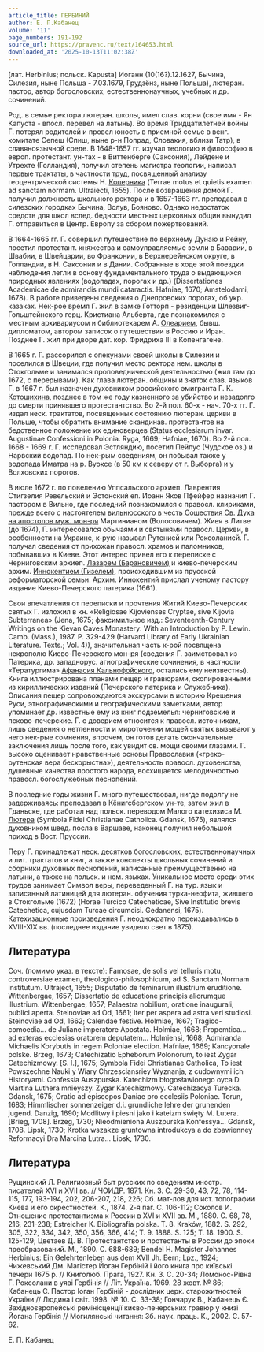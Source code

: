 ```yaml
---
article_title: ГЕРБИНИЙ
author: Е. П.Кабанец
volume: '11'
page_numbers: 191-192
source_url: https://pravenc.ru/text/164653.html
downloaded_at: '2025-10-13T11:02:38Z'
---
```


[лат. Herbinius; польск. Kapusta] Иоганн (10(16?).12.1627, Бычина, Силезия, ныне Польша - 7.03.1679, Грудзёнз, ныне Польша), лютеран. пастор, автор богословских, естественнонаучных, учебных и др. сочинений.

Род. в семье ректора лютеран. школы, имел слав. корни (свое имя - Ян Капуста - впосл. перевел на латынь). Во время Тридцатилетней войны Г. потерял родителей и провел юность в приемной семье в венг. комитате Сепеш (Спиш, ныне р-н Попрад, Словакия, вблизи Татр), в славяноязычной среде. В 1648-1657 гг. изучал теологию и философию в европ. протестант. ун-тах - в Виттенберге (Саксония), Лейдене и Утрехте (Голландия), получил степень магистра теологии, написал первые трактаты, в частности труд, посвященный анализу геоцентрической системы Н. [Коперника](https://pravenc.ru/text/Коперника.html) (Terrae motus et quietis examen ad sanctam normam. Ultraiecti, 1655). После возвращения домой Г. получил должность школьного ректора и в 1657-1663 гг. преподавал в силезских городках Бычина, Волув, Бояново. Однако недостаток средств для школ вслед. бедности местных церковных общин вынудил Г. отправиться в Центр. Европу за сбором пожертвований.

В 1664-1665 гг. Г. совершил путешествие по верхнему Дунаю и Рейну, посетил протестант. княжества и самоуправляемые земли в Баварии, в Швабии, в Швейцарии, во Франконии, в Верхнерейнском округе, в Голландии, в Н. Саксонии и в Дании. Собранные в ходе этой поездки наблюдения легли в основу фундаментального труда о выдающихся природных явлениях (водопадах, порогах и др.) (Dissertationes Academicae de admirandis mundi cataractis. Hafniae, 1670; Amstelodami, 1678). В работе приведены сведения о Днепровских порогах, об укр. казаках. Нек-рое время Г. жил в замке Готторп - резиденции Шлезвиг-Гольштейнского герц. Кристиана Альберта, где познакомился с местным архивариусом и библиотекарем А. [Олеарием](https://pravenc.ru/text/Олеарием.html), бывш. дипломатом, автором записок о путешествии в Россию и Иран. Позднее Г. жил при дворе дат. кор. Фридриха III в Копенгагене.

В 1665 г. Г. рассорился с опекунами своей школы в Силезии и поселился в Швеции, где получил место ректора нем. школы в Стокгольме и занимался проповеднической деятельностью (жил там до 1672, с перерывами). Как глава лютеран. общины и знаток слав. языков Г. в 1667 г. был назначен духовником российского эмигранта Г. К. [Котошихина](https://pravenc.ru/text/Котошихина.html), позднее в том же году казненного за убийство и незадолго до смерти принявшего протестантство. Во 2-й пол. 60-х - нач. 70-х гг. Г. издал неск. трактатов, посвященных состоянию лютеран. церкви в Польше, чтобы обратить внимание скандинав. протестантов на бедственное положение их единоверцев (Status ecclesiarum invar. Augustinae Confessioni in Polonia. Ryga, 1669; Hafniae, 1670). Во 2-й пол. 1668 - 1669 г. Г. исследовал Эстляндию, посетил Пейпус (Чудское оз.) и Нарвский водопад. По нек-рым сведениям, он побывал также у водопада Иматра на р. Вуоксе (в 50 км к северу от г. Выборга) и у Волховских порогов.

В июле 1672 г. по повелению Уппсальского архиеп. Лаврентия Стигзелия Ревельский и Эстонский еп. Иоанн Яков Пфейфер назначил Г. пастором в Вильно, где последний познакомился с правосл. клириками, прежде всего с настоятелем [вильнюсского в честь Сошествия Св. Духа на апостолов муж. мон-ря](<https://pravenc.ru/text/вильнюсского в честь Сошествия Св  Духа на апостолов муж  мон-ря.html>) Мартинианом (Волосовичем). Живя в Литве (до 1674), Г. интересовался обычаями и святынями правосл. Церкви, в особенности на Украине, к-рую называл Рутенией или Роксоланией. Г. получал сведения от прихожан правосл. храмов и паломников, побывавших в Киеве. Этот интерес привел его к переписке с Черниговским архиеп. [Лазарем (Барановичем)](<https://pravenc.ru/text/Лазарем (Барановичем).html>) и киево-печерским архим. [Иннокентием (Гизелем)](<https://pravenc.ru/text/Иннокентием (Гизелем).html>), происходившим из прусской реформаторской семьи. Архим. Иннокентий прислал ученому пастору издание Киево-Печерского патерика (1661).

Свои впечатления от переписки и прочтения Житий Киево-Печерских святых Г. изложил в кн. «Religiosae Kijovienses Cryptae, sive Kijovia Subterranea» (Jena, 1675; факсимильное изд.: Seventeenth-Century Writings on the Kievan Caves Monastery: With an Introduction by P. Lewin. Camb. (Mass.), 1987. P. 329-429 (Harvard Library of Early Ukrainian Literature. Texts.; Vol. 4)), значительная часть к-рой посвящена некрополю Киево-Печерского мон-ря (сведения Г. заимствовал из Патерика, др. западнорус. агиографические сочинения, в частности «Тератургима» [Афанасия Кальнофойского](<https://pravenc.ru/text/Афанасий Кальнофойский.html>), остались ему неизвестны). Книга иллюстрирована планами пещер и гравюрами, скопированными из кириллических изданий (Печерского патерика и Служебника). Описания пещер сопровождаются экскурсами в историю Крещения Руси, этнографическими и географическими заметками, автор упоминает др. известные ему из книг подземелья: черниговские и псково-печерские. Г. с доверием относится к правосл. источникам, лишь сведения о нетленности и мироточении мощей святых вызывают у него нек-рые сомнения, впрочем, он готов делать окончательные заключения лишь после того, как увидит св. мощи своими глазами. Г. высоко оценивает нравственные основы Православия («греко-рутенская вера бескорыстна»), деятельность правосл. духовенства, душевные качества простого народа, восхищается мелодичностью правосл. богослужебных песнопений.

В последние годы жизни Г. много путешествовал, нигде подолгу не задерживаясь: преподавал в Кёнигсбергском ун-те, затем жил в Гданьске, где работал над польск. переводом Малого катехизиса М. [Лютера](https://pravenc.ru/text/Лютер.html) (Symbola Fidei Christianae Catholica. Gdansk, 1675), являлся духовником швед. посла в Варшаве, наконец получил небольшой приход в Вост. Пруссии.

Перу Г. принадлежат неск. десятков богословских, естественнонаучных и лит. трактатов и книг, а также конспекты школьных сочинений и сборники духовных песнопений, написанные преимущественно на латыни, а также на польск. и нем. языках. Уникальное место среди этих трудов занимает Символ веры, переведенный Г. на тур. язык и записанный латиницей для лютеран. обучения турка-неофита, жившего в Стокгольме (1672) (Horae Turcico Catecheticae, Sive Institutio brevis Catechetica, cujusdam Turcae circumcisi. Gedanensi, 1675). Катехизационные произведения Г. неоднократно переиздавались в XVIII-XIX вв. (последнее издание увидело свет в 1875).

## Литература

Соч. (помимо указ. в тексте): Famosae, de solis vel telluris motu, controversiae examen, theologico-philosophicum, ad S. Sanctam Normam institutum. Ultraject, 1655; Disputatio de feminarum illustrium eruditione. Wittenbergae, 1657; Dissertatio de educatione principis aliorumque illustrium. Wittenbergae, 1657; Palaestra nobilium, oratione inaugurali, publici aperta. Steinoviae ad Od, 1661; Iter per aspera ad astra veri studiosi. Steinoviae ad Od, 1662; Calendae festive. Holmiae, 1667; Tragico-comoedia… de Juliane imperatore Apostata. Holmiae, 1668; Propemtica… ad exteras ecclesias oratorem deputatem… Holmiensi, 1668; Admiranda Michaelis Korybutis in regem Poloniae election. Hafniae, 1669; Kancyonale polske. Brzeg, 1673; Catechizatio Epheborum Polonorum, to iest Zygar Catechizmowy. [S. l.], 1675; Symbola Fidei Christianae Catholica, To iest Powszechne Nauki y Wiary Chrzesciansriey Wyznanja, z cudownymi ich Historyami. Confessia Auszpurska. Katechizm błogosławionego oyca D. Martina Luthera mnieyszy. Zygar Katechizmowy. Catechizacya Turecka. Gdansk, 1675; Oratio ad episcopos Daniae pro ecclesiis Poloniae. Torun, 1683; Himmlischer sonnenzeiger d.i. grundliche lehre der grunenden jugend. Danzig, 1690; Modlitwy i piesni jako i kateizm święty M. Lutera. [Brieg, 1708]. Brzeg, 1730; Nieodmieniona Auszpurska Konfessya… Gdansk, 1708. Lipsk, 1730; Krotka wszakze gruntowna introdukcya a do zbawienney Reformacyi Dra Marcina Lutra… Lipsk, 1730.

## Литература

Рущинский Л. Религиозный быт русских по сведениям иностр. писателей XVI и XVII вв. // ЧОИДР. 1871. Кн. 3. С. 29-30, 43, 72, 78, 114-115, 177, 193-194, 202, 206-207, 218, 226; Сб. мат-лов для ист. топографии Киева и его окрестностей. К., 1874. 2-я паг. С. 106-112; Соколов И. Отношение протестантизма к России в XVI и XVII вв. М., 1880. С. 68, 78, 216, 231-238; Estreicher K. Bibliografia polska. T. 8. Kraków, 1882. S. 292, 305, 322, 334, 342, 350, 356, 366, 414; T. 9. 1888. S. 125; T. 18. 1900. S. 125-129; Цветаев Д. В. Протестантство и протестанты в России до эпохи преобразований. М., 1890. С. 688-689; Bendel H. Magister Johannes Herbinius: Ein Gelehrtenleben aus dem XVII Jh. Bern; Lpz., 1924; Чижевський Дм. Магiстер Йоган Гербiнiй i його книга про киïвськi печери 1675 р. // Книголюб. Прага, 1927. Кн. 3. С. 20-34; Ломонос-Рiвна Г. Роксолани в уявi Гербiнiя // Лiт. Украïна. 1969. 28 жовт. № 86; Кабанець Є. Пастор Iоган Гербiнiй - дослiдник церк. старожитностей Украïни // Людина i свiт. 1998. № 10. С. 33-38; Гончарук В., Кабанець Є. Захiдноєвропейськi ремiнiсценцiï києво-печерських гравюр у книзi Йогана Гербiнiя // Могилянськi читання: Зб. наук. праць. К., 2002. С. 57-62.

Е. П.  Кабанец
